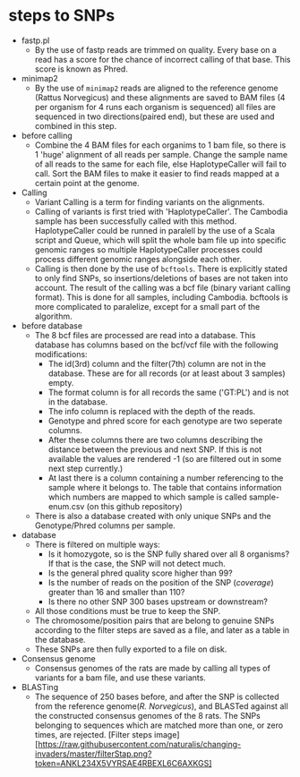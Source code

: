 # steps to SNPs
* fastp.pl
  - By the use of fastp reads are trimmed on quality. Every base on a read has a score for the chance of incorrect calling of that base. This score is known as Phred.
* minimap2
  - By the use of `minimap2` reads are aligned to the reference genome (Rattus Norvegicus) and these alignments are saved to BAM files (4 per organism for 4 runs each organism is sequenced) all files are sequenced in two directions(paired end), but these are used and combined in this step.
* before calling
  - Combine the 4 BAM files for each organims to 1 bam file, so there is 1 'huge' alignment of all reads per sample. Change the sample name of all reads to the same for each file, else HaplotypeCaller will fail to call. Sort the BAM files to make it easier to find reads mapped at a certain point at the genome.
* Calling
  - Variant Calling is a term for finding variants on the alignments.
  - Calling of variants is first tried with 'HaplotypeCaller'. The Cambodia sample has been successfully called with this method. HaplotypeCaller could be runned in paralell by the use of a Scala script and Queue, which will split the whole bam file up into specific genomic ranges so multiple HaplotypeCaller processes could process different genomic ranges alongside each other.
  - Calling is then done by the use of `bcftools`. There is explicitly stated to only find SNPs, so insertions/deletions of bases are not taken into account. The result of the calling was a bcf file (binary variant calling format). This is done for all samples, including Cambodia. bcftools is more complicated to paralelize, except for a small part of the algorithm.
* before database
  - The 8 bcf files are processed are read into a database. This database has columns based on the bcf/vcf file with the following modifications:
    - The id(3rd) column and the filter(7th) column are not in the database. These are for all records (or at least about 3 samples) empty.
    - The format column is for all records the same ('GT:PL') and is not in the database.
    - The info column is replaced with the depth of the reads.
    - Genotype and phred score for each genotype are two seperate columns.
    - After these columns there are two columns describing the distance between the previous and next SNP. If this is not available the values are rendered -1 (so are filtered out in some next step currently.)
    - At last there is a column containing a number referencing to the sample where it belongs to. The table that contains information which numbers are mapped to which sample is called sample-enum.csv (on this github repository)
  - There is also a database created with only unique SNPs and the Genotype/Phred columns per sample.
* database
  - There is filtered on multiple ways:
    - Is it homozygote, so is the SNP fully shared over all 8 organisms? If that is the case, the SNP will not detect much.
    - Is the general phred quality score higher than 99?
    - Is the number of reads on the position of the SNP (*coverage*) greater than 16 and smaller than 110?
    - Is there no other SNP 300 bases upstream or downstream?
  - All those conditions must be true to keep the SNP.
  - The chromosome/position pairs that are belong to genuine SNPs according to the filter steps are saved as a file, and later as a table in the database.
  - These SNPs are then fully exported to a file on disk.
* Consensus genome
  - Consensus genomes of the rats are made by calling all types of variants for a bam file, and use these variants.
* BLASTing
  - The sequence of 250 bases before, and after the SNP is collected from the reference genome(*R. Norvegicus*), and BLASTed against all the constructed consensus genomes of the 8 rats. The SNPs belonging to sequences which are matched more than one, or zero times, are rejected.
[Filter steps image][https://raw.githubusercontent.com/naturalis/changing-invaders/master/filterStap.png?token=ANKL234X5VYRSAE4RBEXL6C6AXKGS]
